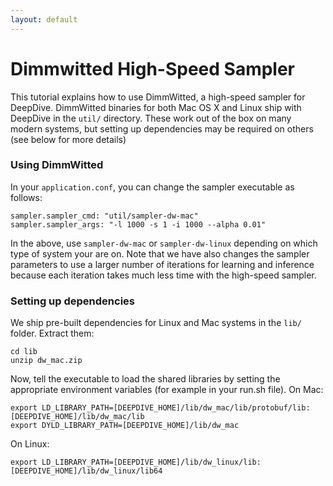 ```yaml
---
layout: default
---
```


# Dimmwitted High-Speed Sampler

This tutorial explains how to use DimmWitted, a high-speed sampler for DeepDive. DimmWitted binaries for both Mac OS X and Linux ship with DeepDive in the `util/` directory. These work out of the box on many modern systems, but setting up dependencies may be required on others (see below for more details)

### Using DimmWitted

In your `application.conf`, you can change the sampler executable as follows:
  
    sampler.sampler_cmd: "util/sampler-dw-mac"
    sampler.sampler_args: "-l 1000 -s 1 -i 1000 --alpha 0.01"

In the above, use `sampler-dw-mac` or `sampler-dw-linux` depending on which type of system your are on. Note that we have also changes the sampler parameters to use a larger number of iterations for learning and inference because each iteration takes much less time with the high-speed sampler.


### Setting up dependencies

We ship pre-built dependencies for Linux and Mac systems in the `lib/` folder. Extract them:

    cd lib
    unzip dw_mac.zip

Now, tell the executable to load the shared libraries by setting the appropriate environment variables (for example in your run.sh file). On Mac:
  
    export LD_LIBRARY_PATH=[DEEPDIVE_HOME]/lib/dw_mac/lib/protobuf/lib:[DEEPDIVE_HOME]/lib/dw_mac/lib
    export DYLD_LIBRARY_PATH=[DEEPDIVE_HOME]/lib/dw_mac

On Linux:
  
    export LD_LIBRARY_PATH=[DEEPDIVE_HOME]/lib/dw_linux/lib:[DEEPDIVE_HOME]/lib/dw_linux/lib64
